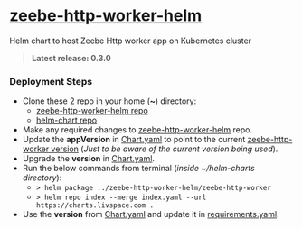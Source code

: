 # [zeebe-http-worker-helm](https://github.com/livspaceeng/zeebe-http-worker-helm)

Helm chart to host Zeebe Http worker app on Kubernetes cluster
> **Latest release: 0.3.0**

### Deployment Steps
- Clone these 2 repo in your home (**~**) directory:
  + [zeebe-http-worker-helm repo](https://github.com/livspaceeng/zeebe-http-worker-helm)
  + [helm-chart repo](https://github.com/livspaceeng/helm-charts)
- Make any required changes to [zeebe-http-worker-helm](https://github.com/livspaceeng/zeebe-http-worker-helm) repo.
- Update the **appVersion** in [Chart.yaml](./zeebe-http-worker/Chart.yaml) to point to the current [zeebe-http-worker version](https://github.com/livspaceeng/zeebe-http-worker/blob/master/pom.xml) (*Just to be aware of the current version being used*).
- Upgrade the **version** in [Chart.yaml](./zeebe-http-worker/Chart.yaml).
- Run the below commands from terminal (*inside ~/helm-charts directory*):
  + `> helm package ../zeebe-http-worker-helm/zeebe-http-worker`
  + `> helm repo index --merge index.yaml --url https://charts.livspace.com .`
- Use the **version** from [Chart.yaml](./zeebe-http-worker/Chart.yaml) and update it in [requirements.yaml](https://bitbucket.org/livspaceeng/environment-jx-dev/src/master/env/requirements.yaml).
